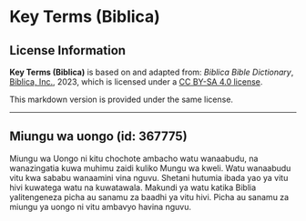 # Key Terms (Biblica)

## License Information

**Key Terms (Biblica)** is based on and adapted from: _Biblica Bible Dictionary_, [Biblica, Inc.](https://www.biblica.com/), 2023, which is licensed under a [CC BY-SA 4.0 license](https://creativecommons.org/licenses/by-sa/4.0/legalcode.en).

This markdown version is provided under the same license.



--------------------------------

## Miungu wa uongo (id: 367775)

Miungu wa Uongo ni kitu chochote ambacho watu wanaabudu, na wanazingatia kuwa muhimu zaidi kuliko Mungu wa kweli. Watu wanaabudu vitu kwa sababu wanaamini vina nguvu. Shetani hutumia ibada yao ya vitu hivi kuwatega watu na kuwatawala. Makundi ya watu katika Biblia yalitengeneza picha au sanamu za baadhi ya vitu hivi. Picha au sanamu za miungu ya uongo ni vitu ambavyo havina nguvu.


